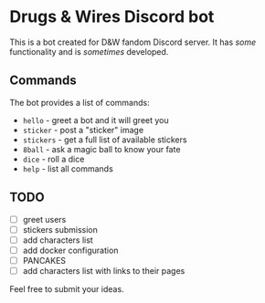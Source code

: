 # Drugs & Wires Discord bot

This is a bot created for D&W fandom Discord server. It has *some* functionality and is *sometimes* developed.

## Commands

The bot provides a list of commands:
- `hello` - greet a bot and it will greet you
- `sticker` - post a "sticker" image
- `stickers` - get a full list of available stickers
- `8ball` - ask a magic ball to know your fate
- `dice` - roll a dice
- `help` - list all commands

## TODO

- [ ] greet users
- [ ] stickers submission
- [ ] add characters list
- [ ] add docker configuration
- [ ] PANCAKES
- [ ] add characters list with links to their pages

Feel free to submit your ideas.